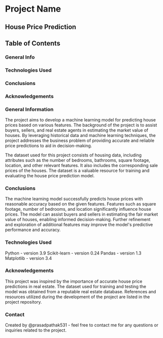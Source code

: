 # Project Name
## House Price Prediction

## Table of Contents
### General Info
### Technologies Used
### Conclusions
### Acknowledgements
### General Information
The project aims to develop a machine learning model for predicting house prices based on various features. The background of the project is to assist buyers, sellers, and real estate agents in estimating the market value of houses. By leveraging historical data and machine learning techniques, the project addresses the business problem of providing accurate and reliable price predictions to aid in decision-making.

The dataset used for this project consists of housing data, including attributes such as the number of bedrooms, bathrooms, square footage, location, and other relevant features. It also includes the corresponding sale prices of the houses. The dataset is a valuable resource for training and evaluating the house price prediction model.

### Conclusions
The machine learning model successfully predicts house prices with reasonable accuracy based on the given features.
Features such as square footage, number of bedrooms, and location significantly influence house prices.
The model can assist buyers and sellers in estimating the fair market value of houses, enabling informed decision-making.
Further refinement and exploration of additional features may improve the model's predictive performance and accuracy.
### Technologies Used
Python - version 3.9
Scikit-learn - version 0.24
Pandas - version 1.3
Matplotlib - version 3.4
### Acknowledgements
This project was inspired by the importance of accurate house price predictions in real estate.
The dataset used for training and testing the model was obtained from a reputable real estate database.
References and resources utilized during the development of the project are listed in the project repository.
### Contact
Created by @prasadpathak531 - feel free to contact me for any questions or inquiries related to the project.
